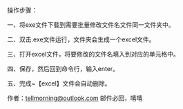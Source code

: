 操作步骤：

一、将exe文件下载到需要批量修改文件名文件同一文件夹中。

二、双击.exe文件运行，文件夹会生成一个excel文件。

三、打开excel文件，将要修改的文件名填入到对应的单元格中。

四、保存，然后回到命令行，输入enter。

五、完成~【excel】文件会自动删除。




作者：tellmorning@outlook.com
邮件必回，嘻嘻
